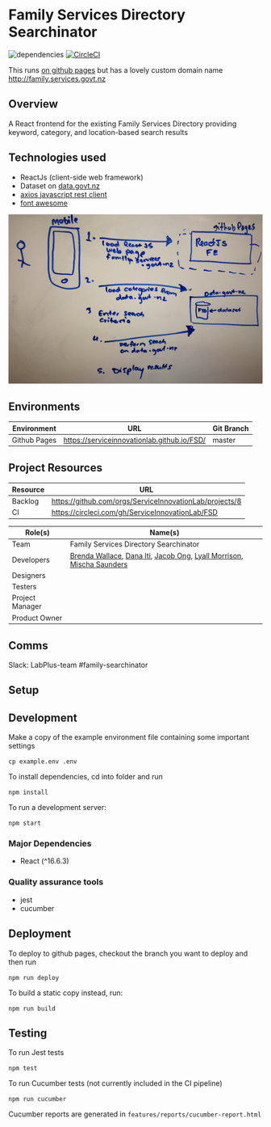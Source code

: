 # Family Services Directory Searchinator
![dependencies](https://david-dm.org/ServiceInnovationLab/FSD.svg)
[![CircleCI](https://circleci.com/gh/ServiceInnovationLab/FSD.svg?style=svg)](https://circleci.com/gh/ServiceInnovationLab/FSD)

This runs [on github pages](https://serviceinnovationlab.github.io/FSD/) but has a lovely custom domain name http://family.services.govt.nz

## Overview
A React frontend for the existing Family Services Directory providing keyword, category, and location-based search results

## Technologies used

* ReactJs (client-side web framework)
* Dataset on [data.govt.nz](https://data.govt.nz)
* [axios javascript rest client](https://www.npmjs.com/package/axios-rest-client)
* [font awesome](https://fontawesome.com/)

![Architecture](fsd_arch.png)

## Environments
**Environment** | **URL**  | **Git Branch**
--- | --- | ---
Github Pages | https://serviceinnovationlab.github.io/FSD/ | master |

## Project Resources

**Resource** | **URL**
--- | ---
Backlog | https://github.com/orgs/ServiceInnovationLab/projects/8
CI | https://circleci.com/gh/ServiceInnovationLab/FSD

**Role(s)** | **Name(s)**
--- | ---
Team | Family Services Directory Searchinator
Developers | [Brenda Wallace](https://github.com/Br3nda), [Dana Iti](https://github.com/dlouise64), [Jacob Ong](https://github.com/JacOng17), [Lyall Morrison](https://github.com/lamorrison), [Mischa Saunders](https://github.com/mischa-s)
Designers |
Testers | 
Project Manager |
Product Owner |

## Comms
Slack: LabPlus-team #family-searchinator

## Setup

## Development

Make a copy of the example environment file containing some important settings
```
cp example.env .env
```

To install dependencies, cd into folder and run
```
npm install
```

To run a development server:
```
npm start
```

### Major Dependencies
- React (^16.6.3)


### Quality assurance tools

- jest
- cucumber

## Deployment

To deploy to github pages, checkout the branch you want to deploy and then run
```
npm run deploy
```

To build a static copy instead, run:
```
npm run build
```

## Testing

To run Jest tests
```
npm test
```

To run Cucumber tests (not currently included in the CI pipeline)
```
npm run cucumber
```
Cucumber reports are generated in `features/reports/cucumber-report.html`
